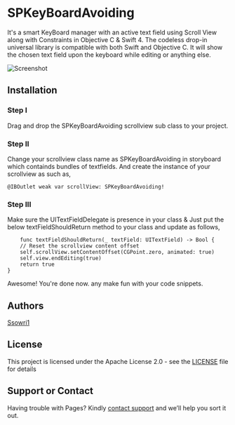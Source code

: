 # SPKeyBoardAvoiding
It's a smart KeyBoard manager with an active text field using Scroll View along with Constraints in Objective C & Swift 4. The codeless drop-in universal library is compatible with both Swift and Objective C. It will show the chosen text field upon the keyboard while editing or anything else.

![Screenshot](https://github.com/ssowri1/SPKeyBoardAvoiding/blob/master/ScreenShot.gif?raw=true)

## Installation

### Step I
Drag and drop the SPKeyBoardAvoiding scrollview sub class to your project.


### Step II
Change your scrollview class name as SPKeyBoardAvoiding in storyboard which containds bundles of textfields. And create the instance of your scrollview as such as,

    @IBOutlet weak var scrollView: SPKeyBoardAvoiding!


### Step III
Make sure the UITextFieldDelegate is presence in your class & Just put the below textFieldShouldReturn method to your class and update as follows,

        func textFieldShouldReturn(_ textField: UITextField) -> Bool {
        // Reset the scrollview content offset
        self.scrollView.setContentOffset(CGPoint.zero, animated: true)
        self.view.endEditing(true)
        return true
    }
    
Awesome! You're done now. any make fun with your code snippets.

## Authors

[Ssowri1](https://github.com/ssowri1)

## License

This project is licensed under the Apache License 2.0 - see the [LICENSE](LICENSE) file for details

## Support or Contact

Having trouble with Pages? Kindly [contact support](https://github.com/contact) and we’ll help you sort it out.


